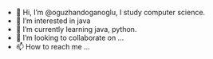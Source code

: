 - 👋 Hi, I’m @oguzhandoganoglu, I study computer science.
- 👀 I’m interested in java
- 🌱 I’m currently learning java, python. 
- 💞️ I’m looking to collaborate on ...
- 📫 How to reach me ...

<!---
oguzhandoganoglu/oguzhandoganoglu is a ✨ special ✨ repository because its `README.md` (this file) appears on your GitHub profile.
You can click the Preview link to take a look at your changes.
--->
